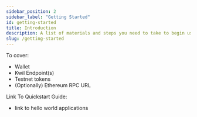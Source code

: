 ```yaml
---
sidebar_position: 2
sidebar_label: "Getting Started"
id: getting-started
title: Introduction
description: A list of materials and steps you need to take to begin using Kwil!
slug: /getting-started
---
```


To cover:

- Wallet
- Kwil Endpoint(s)
- Testnet tokens
- (Optionally) Ethereum RPC URL

Link To Quickstart Guide:

- link to hello world applications
